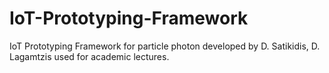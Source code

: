 # IoT-Prototyping-Framework
IoT Prototyping Framework for particle photon developed by D. Satikidis, D. Lagamtzis used for academic lectures.
